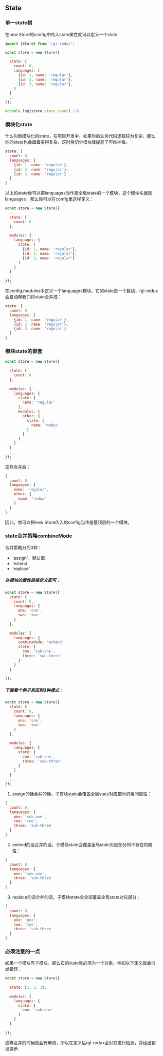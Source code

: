 ## State
### 单一state树

在new Store的config中传入state属性就可以定义一个state

```javascript
import {Store} from 'rgl-redux';

const store = new Store({
  ...
  state: {
    count: 0,
    languages: [
      {id: 1, name: 'regular'},
      {id: 2, name: 'regular'},
      {id: 3, name: 'regular'},
    ]
  }
  ...
});

console.log(store.state.count) //0

```
### 模块化state
什么叫做模块化的state，在项目开发中，如果你的业务代码逻辑较为复杂，那么你的state也会跟着变得复杂，这时候切分模块就提高了可维护性。

```javascript
state: {
  count: 0,
  languages: [
    {id: 1, name: 'regular'},
    {id: 2, name: 'regular'},
    {id: 3, name: 'regular'}
  ]
}
```
以上的state你可以把languages当作是全局state的一个模块，这个模块名就是languages，那么你可以在config里这样定义：

```javascript
const store = new Store({
  ...
  state: {
    count: 0
  },
  
  modules: {
    languages: {
      state: [
        {id: 1, name: 'regular'},
        {id: 2, name: 'regular'},
        {id: 3, name: 'regular'}
      ]
    }
  }
  ...
});

```
在config.modules中定义一个languages模块，它的state是一个数组，rgl-redux会自动帮我们将state合并成：

```javascript
state: {
  count: 0,
  languages: [
    {id: 1, name: 'regular'},
    {id: 2, name: 'regular'},
    {id: 3, name: 'regular'}
  ]
}
```
### 模块state的嵌套
```javascript
const store = new Store({
  ...
  state: {
    count: 0
  },
  
  modules: {
    languages: {
      state: {
        name: 'regular'
      },
      modules: {
        other: {
          state: {
            name: 'redux'
          }
        }
      }
    }
  }
  ...
});

```
这样合并后：

```javascript
{
  count: 0,
  languages: {
    name: 'regular',
    other: {
      name: 'redux'
    }
  }
}
```
因此，你可以把new Store传入的config当作是最顶层的一个模块。

### state合并策略combineMode
合并策略分为3种：
- 'assign'，默认值
- 'extend'
- 'replace'
##### 在模块的属性直接定义即可：

```javascript
const store = new Store({
  state: {
    count: 0,
    languages: {
      one: 'one',
      two: 'two'
    }
  },
  
  modules: {
    languages: {
      combineMode: 'extend',
      state: {
        one: 'sub-one',
        three: 'sub-three'
      }
    }
  }
  
});

```
##### 下面看个例子来区别3种模式：

```javascript
const store = new Store({
  state: {
    count: 0,
    languages: {
      one: 'one',
      two: 'two'
    }
  },
  
  modules: {
    languages: {
      state: {
        one: 'sub-one',
        three: 'sub-three'
      }
    }
  }
  ...
});

```
1. assign的话合并的话，子模块state会覆盖全局state对应部分的相同属性：

```javascript
{
  count: 0,
  languages: {
    one: 'sub-one',
    two: 'two',
    three: 'sub-three'
  }
}
```
2. extend的话合并的话，子模块state会覆盖全局state对应部分的不存在的属性：

```javascript
{
  count: 0,
  languages: {
    one: 'sub-one',
    three: 'sub-three'
  }
}
```
3. replace的话合并的话，子模块state会全部覆盖全局state对应部分：

```javascript
{
  count: 0,
  languages: {
    one: 'one',
    two: 'two',
    three: 'sub-three'
  }
}
```
### 必须注意的一点
如果一个模块有子模块，那么它的state就必须为一个对象，例如以下定义就会引发错误：

```javascript
const store = new Store({
  
  state: [1, 2, 3],
  
  modules: {
    languages: {
      state: {
        one: 'sub-one'
      }
    }
  }
  
});

```
这样合并的时候就会有麻烦，所以在定义后rgl-redux会对其进行检测，并给出错误提示
